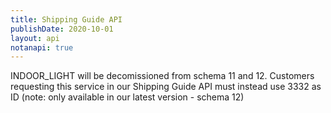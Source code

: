 ```yaml
---
title: Shipping Guide API
publishDate: 2020-10-01
layout: api
notanapi: true
---
```


INDOOR_LIGHT will be decomissioned from schema 11 and 12. Customers requesting
this service in our Shipping Guide API must instead use 3332 as ID (note: only
available in our latest version - schema 12)
